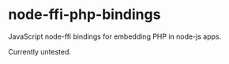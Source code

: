 node-ffi-php-bindings
=====================

JavaScript node-ffi bindings for embedding PHP in node-js apps.

Currently untested.
